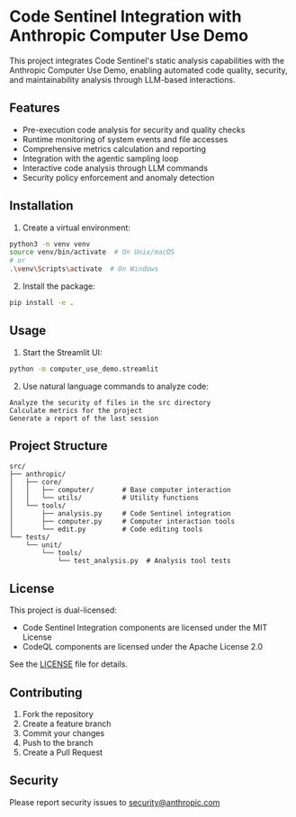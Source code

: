 # Code Sentinel Integration with Anthropic Computer Use Demo

This project integrates Code Sentinel's static analysis capabilities with the Anthropic Computer Use Demo, enabling automated code quality, security, and maintainability analysis through LLM-based interactions.

## Features

- Pre-execution code analysis for security and quality checks
- Runtime monitoring of system events and file accesses
- Comprehensive metrics calculation and reporting
- Integration with the agentic sampling loop
- Interactive code analysis through LLM commands
- Security policy enforcement and anomaly detection

## Installation

1. Create a virtual environment:
```bash
python3 -m venv venv
source venv/bin/activate  # On Unix/macOS
# or
.\venv\Scripts\activate  # On Windows
```

2. Install the package:
```bash
pip install -e .
```

## Usage

1. Start the Streamlit UI:
```bash
python -m computer_use_demo.streamlit
```

2. Use natural language commands to analyze code:
```
Analyze the security of files in the src directory
Calculate metrics for the project
Generate a report of the last session
```

## Project Structure

```
src/
├── anthropic/
│   ├── core/
│   │   ├── computer/       # Base computer interaction
│   │   └── utils/          # Utility functions
│   └── tools/
│       ├── analysis.py     # Code Sentinel integration
│       ├── computer.py     # Computer interaction tools
│       └── edit.py         # Code editing tools
└── tests/
    └── unit/
        └── tools/
            └── test_analysis.py  # Analysis tool tests
```

## License

This project is dual-licensed:
- Code Sentinel Integration components are licensed under the MIT License
- CodeQL components are licensed under the Apache License 2.0

See the [LICENSE](LICENSE) file for details.

## Contributing

1. Fork the repository
2. Create a feature branch
3. Commit your changes
4. Push to the branch
5. Create a Pull Request

## Security

Please report security issues to security@anthropic.com
